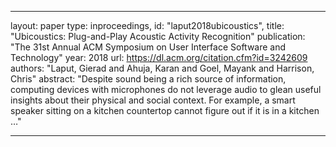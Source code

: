 
---
layout: paper
type: inproceedings,
id: "laput2018ubicoustics",
title: "Ubicoustics: Plug-and-Play Acoustic Activity Recognition"
publication: "The 31st Annual ACM Symposium on User Interface Software and Technology"
year: 2018
url: https://dl.acm.org/citation.cfm?id=3242609
authors: "Laput, Gierad and Ahuja, Karan and Goel, Mayank and Harrison, Chris"
abstract: "Despite sound being a rich source of information, computing devices with microphones do not leverage audio to glean useful insights about their physical and social context. For example, a smart speaker sitting on a kitchen countertop cannot figure out if it is in a kitchen …"

---
